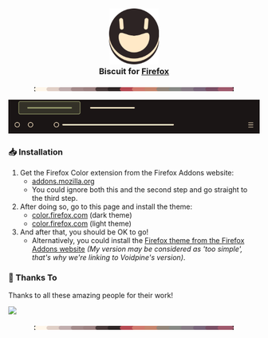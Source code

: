 <h3 align="center">
  <img src="https://raw.githubusercontent.com/Biscuit-Colorscheme/.github/main/assets/icon-dark-nobg.png" width="100"/><br/>
  Biscuit for <a href="https://firefox.com">Firefox</a>
</h3>

<p align="center">
  <img src="https://raw.githubusercontent.com/Biscuit-Colorscheme/.github/main/assets/color-cycle-light.png" alt="Biscuit palette" width="400" />
</p>

<p align="center">
  <img src="assets/showcase.png"/>
</p>

### 📥 Installation
1. Get the Firefox Color extension from the Firefox Addons website:
   * [addons.mozilla.org](https://addons.mozilla.org/en-US/firefox/addon/firefox-color/)
   * You could ignore both this and the second step and go straight to the third step.
2. After doing so, go to this page and install the theme:
   * [color.firefox.com](https://color.firefox.com/?theme=XQAAAALyAQAAAAAAAABBKYhm849SCicxcT_m3XcGHf3p79EhVPWDZjvkqSASmCJAHUsaIUojJfPH18O3H5MQs3XGdXNWdoKZYFpmywIypZSMPW7nq32T5ZuGfGoTt7jyG6uD7EOktV3BK5OvONgfUGYkcCnXuUK2puWCmqssZw2ROzifwhvD6Be1KMIsCBswBDX8xgmUyoP3Hk-wiFIAngkS10MR-riVaJRPheUKibKm9HBjzXXnZ_eHN-ZKYvgmX6M1YodjEQcc625F2bKDz2nCQtka7NVvKDtiklpiW1bziUEccTtIwbmNm2Tv6iTIaEhcQnv2rrn5vlZH4cT_5z-Ing) (dark theme)
   * [color.firefox.com](https://color.firefox.com/?theme=XQAAAALXAQAAAAAAAABBKYhm849SCicxcT_m3XcGHf3p79EhVQAo8GHaa7zWImvzJllaEHYo3vC9Z28Dq_1ZDg7-Jdwly3LjggdxP8-LdIFA19CNzT5UPvNAIJShQ7gFKkAZnVhgSfodpb06Agst1fsrdH2jyTNZbNRkfjNwDw1K48ilJTs53k7hcJrQ-T_C4Pc6yllQ0gZYpRG0yx3VWlAA89cLR89u9RBMfXKnmfyeO8QzYqAc51UDlOAZvOvIaoSmAGuf3IrrNF4ocfIdv_32I0wMWMkudY_N34eFaPVZ4qNRHUj98zYbcI07E0nRk17gf_PnzZ__62dRoA) (light theme)
3. And after that, you should be OK to go!
   * Alternatively, you could install the [Firefox theme from the Firefox Addons website](https://addons.mozilla.org/en-US/firefox/addon/biscuit-dark-moss-green "Made by voidpine, respect to them for letting us use this.") *(My version may be considered as 'too simple', that's why we're linking to Voidpine's version)*.

### 💝 Thanks To
Thanks to all these amazing people for their work!

<a href="https://github.com/biscuit-colorscheme/firefox/graphs/contributors">
<img src="https://contrib.rocks/image?repo=biscuit-colorscheme/firefox" />
</a>

<p align="center">
  <img src="https://raw.githubusercontent.com/Biscuit-Colorscheme/.github/main/assets/color-cycle-light.png" alt="Biscuit palette" width="400" />
</p>

